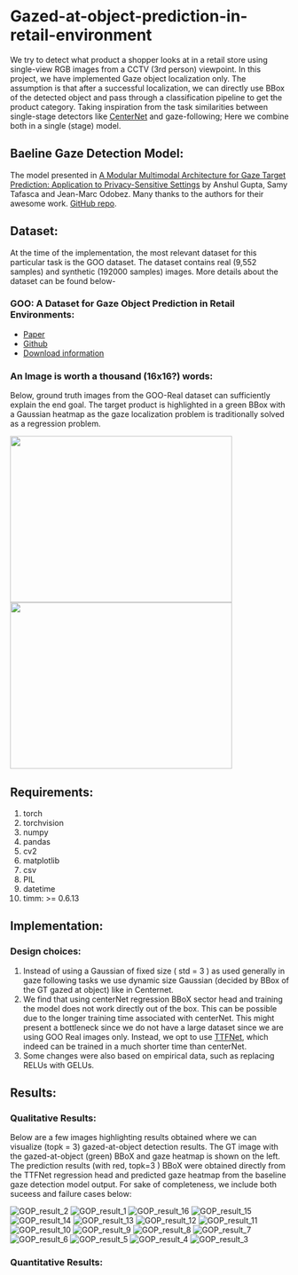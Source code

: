 # Gazed-at-object-prediction-in-retail-environment
We try to detect what product a shopper looks at in a retail store using single-view RGB images from a CCTV (3rd person) viewpoint. In this project, we have implemented Gaze object localization only. The assumption is that after a successful localization, we can directly use BBox of the detected object and pass through a classification pipeline to get the product category. Taking inspiration from the task similarities between single-stage detectors like [CenterNet](https://arxiv.org/abs/1904.07850) and gaze-following; Here we combine both in a single (stage) model.

## Baeline Gaze Detection Model:
The model presented in [A Modular Multimodal Architecture for Gaze Target Prediction: Application to Privacy-Sensitive Settings](https://openaccess.thecvf.com/content/CVPR2022W/GAZE/papers/Gupta_A_Modular_Multimodal_Architecture_for_Gaze_Target_Prediction_Application_to_CVPRW_2022_paper.pdf) by Anshul Gupta, Samy Tafasca and Jean-Marc Odobez. Many thanks to the authors for their awesome work. [GitHub repo](https://github.com/idiap/multimodal_gaze_target_prediction).

## Dataset:
At the time of the implementation, the most relevant dataset for this particular task is the GOO dataset. The dataset contains real (9,552 samples) and synthetic (192000 samples) images. More details about the dataset can be found below- 
### GOO: A Dataset for Gaze Object Prediction in Retail Environments:
* [Paper](https://arxiv.org/abs/2105.10793)
* [Github](https://github.com/upeee/GOO-GAZE2021/tree/main)
* [Download information](https://github.com/upeee/GOO-GAZE2021/tree/main/dataset)

### An Image is worth a thousand (16x16?) words:
Below, ground truth images from the GOO-Real dataset can sufficiently explain the end goal. The target product is highlighted in a green BBox with a Gaussian heatmap as the gaze localization problem is traditionally solved as a regression problem. 
<p>
    <img src="https://github.com/Varun-Tandon14/Gazed-at-object-prediction-in-retail-environment/assets/24519234/514c5c83-5100-4da1-a1d3-842aaeca6ee6" height="300" width="400"/>
    <img src="https://github.com/Varun-Tandon14/Gazed-at-object-prediction-in-retail-environment/assets/24519234/50cfa147-6864-4b60-b265-fd5141296978" height="300" width="400"/>
</p>

## Requirements: 

1. torch
2. torchvision
3. numpy 
4. pandas 
5. cv2
6. matplotlib 
7. csv
8. PIL 
9. datetime
10. timm: >= 0.6.13

## Implementation:

### Design choices:
1. Instead of using a Gaussian of fixed size ( std = 3 ) as used generally in gaze following tasks we use dynamic size Gaussian (decided by BBox of the GT gazed at object) like in Centernet.
2. We find that using centerNet regression BBoX sector head and training the model does not work directly out of the box. This can be possible due to the longer training time associated with centerNet. This might present a bottleneck since we do not have a large dataset since we are using GOO Real images only. Instead, we opt to use [TTFNet](https://arxiv.org/pdf/1909.00700), which indeed can be trained in a much shorter time than centerNet.
3. Some changes were also based on empirical data, such as replacing RELUs with GELUs. 

## Results:
### Qualitative Results:
Below are a few images highlighting results obtained where we can visualize (topk = 3) gazed-at-object detection results. The GT image with the gazed-at-object (green) BBoX and gaze heatmap is shown on the left. The prediction results (with red, topk=3 ) BBoX were obtained directly from the TTFNet regression head and predicted gaze heatmap from the baseline gaze detection model output. For sake of completeness, we include both suceess and failure cases below:

![GOP_result_2](https://github.com/user-attachments/assets/1149e681-b29e-49ec-9628-b03226ddbc65)
![GOP_result_1](https://github.com/user-attachments/assets/521bda82-85a9-4354-953d-cbb520133326)
![GOP_result_16](https://github.com/user-attachments/assets/e47d23c9-55c8-4ead-8b36-711ed0ee1567)
![GOP_result_15](https://github.com/user-attachments/assets/a46772ff-8a62-442e-8e4f-1b63193e064e)
![GOP_result_14](https://github.com/user-attachments/assets/e11e9d06-6803-4f3c-8bfc-cc64e747beb4)
![GOP_result_13](https://github.com/user-attachments/assets/553f8f34-384d-450f-b854-26b96fd7f36b)
![GOP_result_12](https://github.com/user-attachments/assets/024f1ec1-2e61-4e6e-b931-690af4d2d14b)
![GOP_result_11](https://github.com/user-attachments/assets/406f627d-773d-4235-b4cd-065acf6cc7f4)
![GOP_result_10](https://github.com/user-attachments/assets/74abafb7-8af3-4999-86a9-76e2fa6919c3)
![GOP_result_9](https://github.com/user-attachments/assets/b7913c9b-4d2b-4095-b486-dc1cd3a37966)
![GOP_result_8](https://github.com/user-attachments/assets/49f4ddc6-7ccf-4ce5-8754-84d27ad49791)
![GOP_result_7](https://github.com/user-attachments/assets/d1ac4653-b187-409e-a24f-eb3691a56ede)
![GOP_result_6](https://github.com/user-attachments/assets/1757bee8-2a76-4d6d-a826-7ebfa659cd35)
![GOP_result_5](https://github.com/user-attachments/assets/c1ac7131-baea-459f-90cf-b427e5b27718)
![GOP_result_4](https://github.com/user-attachments/assets/79b99c9a-59e3-4e0f-ae3c-582f0743510a)
![GOP_result_3](https://github.com/user-attachments/assets/71fc6066-aa79-4d30-a3d5-8256c765ad5d)

### Quantitative Results: 



